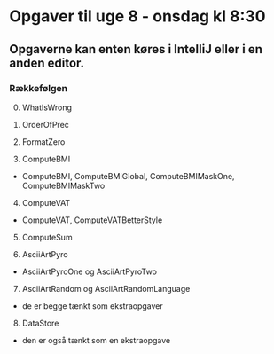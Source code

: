 # Opgaver til uge 8 - onsdag kl 8:30 
## Opgaverne kan enten køres i IntelliJ eller i en anden editor.
### Rækkefølgen 

0) WhatIsWrong

1) OrderOfPrec

2) FormatZero

3) ComputeBMI
- ComputeBMI, ComputeBMIGlobal, ComputeBMIMaskOne, ComputeBMIMaskTwo

4) ComputeVAT
- ComputeVAT, ComputeVATBetterStyle

5) ComputeSum

6) AsciiArtPyro
- AsciiArtPyroOne og AsciiArtPyroTwo 

7) AsciiArtRandom og AsciiArtRandomLanguage 
- de er begge tænkt som ekstraopgaver

8) DataStore
- den er også tænkt som en ekstraopgave

